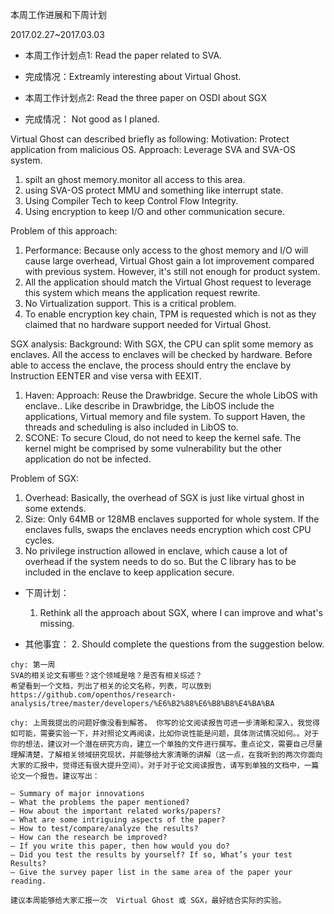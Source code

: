 本周工作进展和下周计划

2017.02.27~2017.03.03

- 本周工作计划点1: Read the paper related to SVA.

- 完成情况：Extreamly interesting about Virtual Ghost.

- 本周工作计划点2: Read the three paper on OSDI about SGX

- 完成情况： Not good as I planed.

Virtual Ghost can described briefly as following:
Motivation: Protect application from malicious OS.
Approach: Leverage SVA and SVA-OS system.
1. spilt an ghost memory.monitor all access to this area.
2. using SVA-OS protect MMU and something like interrupt state.
3. Using Compiler Tech to keep Control Flow Integrity.
4. Using encryption to keep I/O and other communication secure.

Problem of this approach:
1. Performance: Because only access to the ghost memory and I/O will cause large overhead, Virtual Ghost gain a lot improvement compared with previous system. However, it's still not enough for product system.
2. All the application should match the Virtual Ghost request to leverage this system which means the application request rewrite.
3. No Virtualization support. This is a critical problem.  
4. To enable encryption key chain, TPM is requested which is not as they claimed that no hardware support needed for Virtual Ghost.

SGX analysis:
Background:
With SGX, the CPU can split some memory as enclaves. All the access to enclaves will be checked by hardware. Before able to access the enclave, the process should entry the enclave by Instruction EENTER and vise versa with EEXIT.
1. Haven:
Approach:
Reuse the Drawbridge. Secure the whole LibOS with enclave.. Like describe in Drawbridge, the LibOS include the applications, Virtual memory and file system. To support Haven, the threads and scheduling is also included in LibOS to.
2. SCONE:
To secure Cloud, do not need to keep the kernel safe. The kernel might be comprised by some vulnerability but the other application do not be infected.


Problem of SGX:
1. Overhead: Basically, the overhead of SGX is just like virtual ghost in some extends.
2. Size: Only 64MB or 128MB enclaves supported for whole system. If the enclaves fulls, swaps the enclaves needs encryption which cost CPU cycles.
3. No privilege instruction allowed in enclave, which cause a lot of overhead if the system needs to do so. But the C library has to be included in the enclave to keep application secure.

- 下周计划：
	1. Rethink all the approach about SGX, where I can improve and what's missing.


- 其他事宜：
	2. Should complete the questions from the suggestion below.


```
chy: 第一周
SVA的相关论文有哪些？这个领域是啥？是否有相关综述？
希望看到一个文档，列出了相关的论文名称，列表，可以放到
https://github.com/openthos/research-analysis/tree/master/developers/%E6%B2%88%E6%B8%B8%E4%BA%BA
```

```
chy: 上周我提出的问题好像没看到解答。 你写的论文阅读报告可进一步清晰和深入，我觉得如可能，需要实验一下，并对照论文再阅读，比如你说性能是问题，具体测试情况如何。。对于你的想法，建议对一个潜在研究方向，建立一个单独的文件进行撰写。重点论文，需要自己尽量理解清楚，了解相关领域研究现状，并能够给大家清晰的讲解（这一点，在我听到的两次你面向大家的汇报中，觉得还有很大提升空间）。对于对于论文阅读报告，请写到单独的文档中，一篇论文一个报告。建议写出：

– Summary of major innovations
– What the problems the paper mentioned?
– How about the important related works/papers?
– What are some intriguing aspects of the paper?
– How to test/compare/analyze the results?
– How can the research be improved?
– If you write this paper, then how would you do?
– Did you test the results by yourself? If so, What’s your test Results?
– Give the survey paper list in the same area of the paper your reading.

建议本周能够给大家汇报一次  Virtual Ghost 或 SGX，最好结合实际的实验。
```
